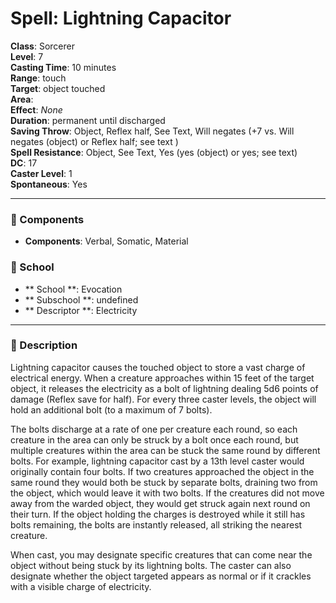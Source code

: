 
# Spell: Lightning Capacitor
**Class**: Sorcerer  
**Level**: 7  
**Casting Time**: 10 minutes  
**Range**: touch  
**Target**: object touched  
**Area**:   
**Effect**: _None_  
**Duration**: permanent until discharged  
**Saving Throw**: Object, Reflex half, See Text, Will negates (+7 vs. Will negates (object) or Reflex half; see text )  
**Spell Resistance**: Object, See Text, Yes (yes (object) or yes; see text)  
**DC**: 17  
**Caster Level**: 1  
**Spontaneous**: Yes

---

### 🔮 Components
- **Components**: Verbal, Somatic, Material

### 🏫 School
- ** School **: Evocation
- ** Subschool **: undefined
- ** Descriptor **: Electricity
---

### 📜 Description
Lightning capacitor causes the touched object to store a vast charge of electrical energy. When a creature approaches within 15 feet of the target object, it releases the electricity as a bolt of lightning dealing 5d6 points of damage (Reflex save for half). For every three caster levels, the object will hold an additional bolt (to a maximum of 7 bolts). 

The bolts discharge at a rate of one per creature each round, so each creature in the area can only be struck by a bolt once each round, but multiple creatures within the area can be stuck the same round by different bolts. For example, lightning capacitor cast by a 13th level caster would originally contain four bolts. If two creatures approached the object in the same round they would both be stuck by separate bolts, draining two from the object, which would leave it with two bolts. If the creatures did not move away from the warded object, they would get struck again next round on their turn. If the object holding the charges is destroyed while it still has bolts remaining, the bolts are instantly released, all striking the nearest creature.

When cast, you may designate specific creatures that can come near the object without being stuck by its lightning bolts. The caster can also designate whether the object targeted appears as normal or if it crackles with a visible charge of electricity.
